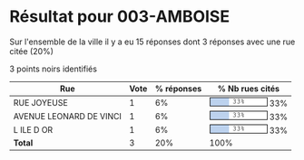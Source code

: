 # Résultat pour 003-AMBOISE

Sur l'ensemble de la ville il y a eu 15 réponses dont 3 réponses avec une rue citée (20%)

3 points noirs identifiés

| Rue | Vote | % réponses | % Nb rues cités|
|-----|------|------------|----------------|
| RUE JOYEUSE | 1 | 6% | <img src="../../img/bar_33.gif" />&nbsp;33%|
| AVENUE LEONARD DE VINCI | 1 | 6% | <img src="../../img/bar_33.gif" />&nbsp;33%|
| L ILE D OR | 1 | 6% | <img src="../../img/bar_33.gif" />&nbsp;33%|
| **Total** | 3 | 20% | 100%|
